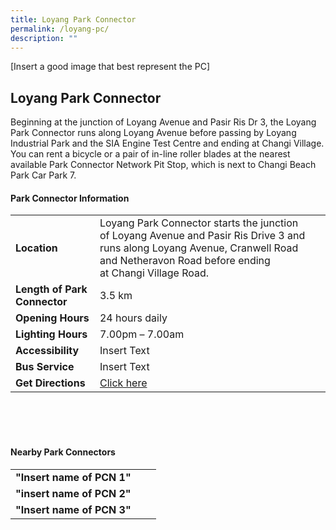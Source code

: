 ```yaml
---
title: Loyang Park Connector
permalink: /loyang-pc/
description: ""
---
```

[Insert a good image that best represent the PC]

## Loyang Park Connector

Beginning at the junction of Loyang Avenue and Pasir Ris Dr 3, the Loyang Park Connector runs along Loyang Avenue before passing by Loyang Industrial Park and the SIA Engine Test Centre and ending at Changi Village. You can rent a bicycle or a pair of in-line roller blades at the nearest available Park Connector Network Pit Stop, which is next to Changi Beach Park Car Park 7.


#### Park Connector Information
|  |  |  |
| -------- | -------- | -------- |
| **Location** | Loyang Park Connector starts the junction of Loyang Avenue and Pasir Ris Drive 3&nbsp;and runs along&nbsp;Loyang Avenue, Cranwell Road and Netheravon Road&nbsp;before ending at&nbsp;Changi Village Road. |  |
| **Length of Park Connector** | 3.5 km  |  |
| **Opening Hours** | 24 hours daily | |
| **Lighting Hours** | 7.00pm – 7.00am | |
| **Accessibility** | Insert Text | |
| **Bus Service** | Insert Text | |
| **Get Directions** | [Click here](https://www.onemap.gov.sg/?lat=1.375254&amp;lng=103.9758777) | |

<br>
<br>
<br>	

#### Nearby Park Connectors
|   |  |  |
| -------- | -------- | -------- |
| **"Insert name of PCN 1"** | | |
| **"insert name of PCN 2"** | | |
| **"Insert name of PCN 3"** | | |